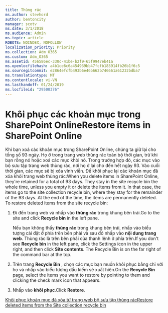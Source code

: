 ```yaml
---
title: Thùng rác
ms.author: stevhord
author: bentoncity
manager: scotv
ms.date: 3/1/2018
ms.audience: Admin
ms.topic: article
ROBOTS: NOINDEX, NOFOLLOW
localization_priority: Priority
ms.collection: Adm_O365
ms.custom: Adm_O365
ms.assetid: 456586ec-330c-41be-b2f9-65f9947eb41a
ms.openlocfilehash: a4b1ce6c6a454939bb47fcfb183914fb26b1f6c5
ms.sourcegitcommit: e2864efcfb493b6e46b662b746661a61232bdba7
ms.translationtype: MT
ms.contentlocale: vi-VN
ms.lasthandoff: 01/24/2019
ms.locfileid: "29500376"
---
```

# <a name="restore-items-in-sharepoint-online"></a><span data-ttu-id="66a4a-102">Khôi phục các khoản mục trong SharePoint Online</span><span class="sxs-lookup"><span data-stu-id="66a4a-102">Restore items in SharePoint Online</span></span>

<span data-ttu-id="66a4a-p101">Khi bạn xoá các khoản mục trong SharePoint Online, chúng ta giữ lại cho tổng số 93 ngày. Họ ở trong trang web thùng rác toàn bộ thời gian, trừ khi bạn rỗng nó hoặc xoá các mục khỏi nó. Trong trường hợp đó, các mục vào bộ sưu tập trang web thùng rác, nơi họ ở lại cho đến hết ngày 93. Vào cuối thời gian, các mục sẽ bị xóa vĩnh viễn. Để khôi phục lại các khoản mục đã xóa khỏi trang web thùng rác:</span><span class="sxs-lookup"><span data-stu-id="66a4a-p101">When you delete items in SharePoint Online, they're retained for a total of 93 days. They stay in the site recycle bin the whole time, unless you empty it or delete the items from it. In that case, the items go to the site collection recycle bin, where they stay for the remainder of the 93 days. At the end of the time, the items are permanently deleted. To restore deleted items from the site recycle bin:</span></span>
  
1. <span data-ttu-id="66a4a-108">Đi đến trang web và nhấp vào **thùng rác** trong khung bên trái.</span><span class="sxs-lookup"><span data-stu-id="66a4a-108">Go to the site and click **Recycle bin** in the left pane.</span></span> 
    
    <span data-ttu-id="66a4a-p102">Nếu bạn không thấy **thùng rác** trong khung bên trái, nhấp vào biểu tượng cài đặt ở phía trên bên phải và sau đó nhấp vào **nội dung trang web**. Thùng rác là trên bên phải của thanh lệnh ở phía trên.</span><span class="sxs-lookup"><span data-stu-id="66a4a-p102">If you don't see **Recycle bin** in the left pane, click the Settings icon in the upper right, and then click **Site contents**. The Recycle Bin is on the far right of the command bar at the top.</span></span>
    
2. <span data-ttu-id="66a4a-111">Trên trang **Recycle Bin** , chọn các mục bạn muốn khôi phục bằng chỉ với họ và nhấp vào biểu tượng dấu kiểm sẽ xuất hiện.</span><span class="sxs-lookup"><span data-stu-id="66a4a-111">On the **Recycle Bin** page, select the items you want to restore by pointing to them and clicking the check mark icon that appears.</span></span> 
    
3. <span data-ttu-id="66a4a-112">Nhấp vào **khôi phục**.</span><span class="sxs-lookup"><span data-stu-id="66a4a-112">Click **Restore**.</span></span>
    
[<span data-ttu-id="66a4a-113">Khôi phục khoản mục đã xóa từ trang web bộ sưu tập thùng rác</span><span class="sxs-lookup"><span data-stu-id="66a4a-113">Restore deleted items from the Site collection recycle bin</span></span>](https://go.microsoft.com/fwlink/?linkid=866439)
  

